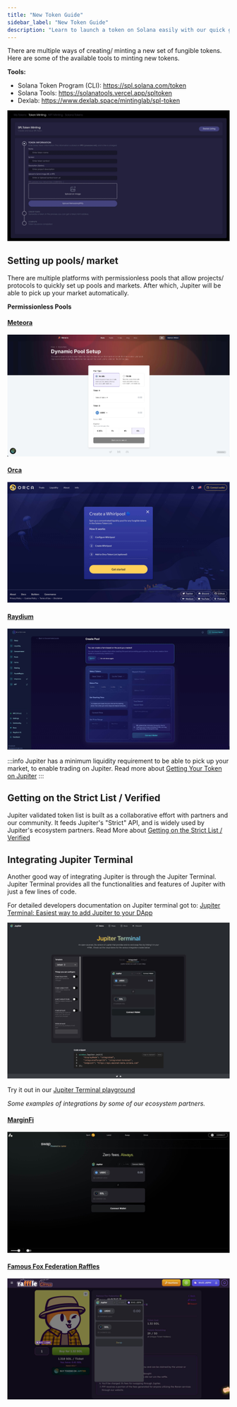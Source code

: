 ```yaml
---
title: "New Token Guide"
sidebar_label: "New Token Guide"
description: "Learn to launch a token on Solana easily with our quick guide. Explore tools, market setup, and verification on Jupiter Station."
---
```


<head>
    <title>How to Launch Token on Solana | Jupiter Station</title>
    <meta name="twitter:card" content="summary" />
</head>


There are multiple ways of creating/ minting a new set of fungible tokens.
Here are some of the available tools to minting new tokens.

**Tools:**

- Solana Token Program (CLI): https://spl.solana.com/token
- Solana Tools: https://solanatools.vercel.app/spltoken
- Dexlab: https://www.dexlab.space/mintinglab/spl-token


![Dexlab Token Mint](../img/dexlab-mint1.jpg)

<!-- ![Dexlab Token Mint 2](./img/dexlab-mint2.jpg) -->

## Setting up pools/ market

There are multiple platforms with permissionless pools that allow projects/ protocols to quickly set up pools and markets.
After which, Jupiter will be able to pick up your market automatically.

**Permissionless Pools**

#### [Meteora](https://app.meteora.ag/pools/create)

![Meteora](../img/meteora1.jpg)

#### [Orca](https://v1.orca.so/liquidity/create)

![Orca](../img/orca1.jpg)

#### [Raydium](https://raydium.io/clmm/create-pool/)

![Raydium](../img/raydium1.jpg)


:::info
Jupiter has a minimum liquidity requirement to be able to pick up your market, to enable trading on Jupiter.
Read more about [Getting Your Token on Jupiter](/docs/get-your-token-onto-jup)
:::

## Getting on the Strict List / Verified

Jupiter validated token list is built as a collaborative effort with partners and our community. It feeds Jupiter's "Strict" API, and is widely used by Jupiter's ecosystem partners. Read More about [Getting on the Strict List / Verified](/docs/get-your-token-onto-jup#getting-on-the-strict-list)

## Integrating Jupiter Terminal

Another good way of integrating Jupiter is through the Jupiter Terminal. Jupiter Terminal provides all the functionalities and features of Jupiter with just a few lines of code.

For detailed developers documentation on Jupiter terminal got to: [Jupiter Terminal: Easiest way to add Jupiter to your DApp](/docs/jupiter-terminal/jupiter-terminal)

![Terminal](../img/terminal1.jpg)

Try it out in our [Jupiter Terminal playground](https://terminal.jup.ag/)

<!-- (Jupiter Terminal Integration Guide run-through) -->

*Some examples of integrations by some of our ecosystem partners.*

#### [MarginFi](https://app.marginfi.com/swap)
![MarginFi](../img/marginfi.jpg)

#### [Famous Fox Federation Raffles](https://rafffle.famousfoxes.com/)
![Famous Fox Federation](../img/fff.jpg)

